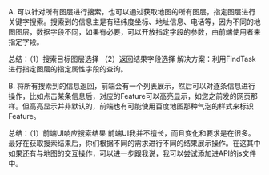 A. 可以针对所有图层进行搜索，也可以通过获取地图的所有图层，指定图层进行关键字搜索。搜索到的信息主是有经纬度坐标、地址信息、电话等，因为不同的地图图层，数据字段不同，如果有必要，可以开放指定字段的参数，由前端使用者来指定字段。

总结：（1）搜索目标图层选择
	  （2）返回结果字段选择
解决方案：利用FindTask进行指定图层的指定属性字段的查询。

B. 将所有搜索到的信息返回，前端会有一个列表展示，然后可以对逐条信息进行操作，比如点击某条信息后，对应的Feature可以高亮显示，如您之前发的网页那样。但高亮显示并非默认的，前端也有可能使用百度地图那种气泡的样式来标识Feature。

总结：（1）前端UI响应搜索结果
前端UI我并不擅长，而且变化和要求是在很多。最好在获取搜索结果后，你们根据不同的需求进行不同的结果展示操作。在这其中如果还有与地图的交互操作，可以进一步跟我说，我可以尝试添加进API的js文件中。